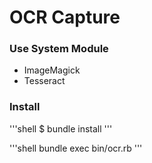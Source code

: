 OCR Capture
=========================================

### Use System Module

 * ImageMagick
 * Tesseract

### Install

'''shell
$ bundle install
'''

'''shell
bundle exec bin/ocr.rb
'''
